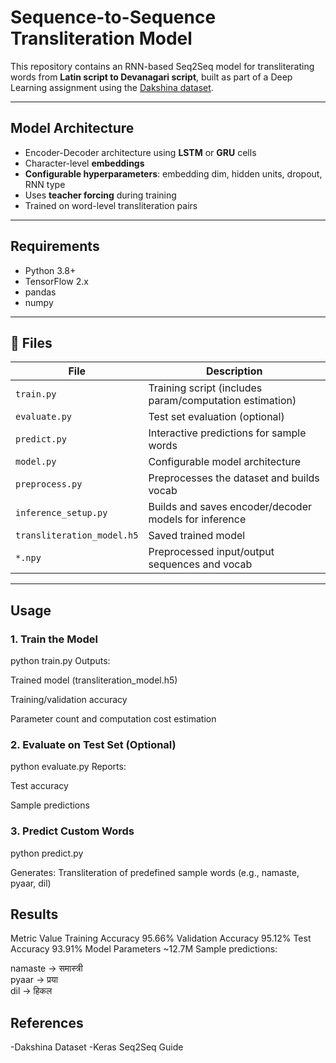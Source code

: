 # Sequence-to-Sequence Transliteration Model

This repository contains an RNN-based Seq2Seq model for transliterating words from **Latin script to Devanagari script**, built as part of a Deep Learning assignment using the [Dakshina dataset](https://github.com/google-research-datasets/dakshina).

---

## Model Architecture

- Encoder-Decoder architecture using **LSTM** or **GRU** cells
- Character-level **embeddings**
- **Configurable hyperparameters**: embedding dim, hidden units, dropout, RNN type
- Uses **teacher forcing** during training
- Trained on word-level transliteration pairs

---

## Requirements

- Python 3.8+
- TensorFlow 2.x
- pandas
- numpy

---

## 📁 Files

| File | Description |
|------|-------------|
| `train.py` | Training script (includes param/computation estimation) |
| `evaluate.py` | Test set evaluation (optional) |
| `predict.py` | Interactive predictions for sample words |
| `model.py` | Configurable model architecture |
| `preprocess.py` | Preprocesses the dataset and builds vocab |
| `inference_setup.py` | Builds and saves encoder/decoder models for inference |
| `transliteration_model.h5` | Saved trained model |
| `*.npy` | Preprocessed input/output sequences and vocab |

---

## Usage

### 1. Train the Model

python train.py
Outputs:

Trained model (transliteration_model.h5)

Training/validation accuracy

Parameter count and computation cost estimation

### 2. Evaluate on Test Set (Optional)

python evaluate.py
Reports:

Test accuracy

Sample predictions

### 3. Predict Custom Words

python predict.py

Generates:
Transliteration of predefined sample words (e.g., namaste, pyaar, dil)


## Results

Metric	Value
Training Accuracy	95.66%
Validation Accuracy	95.12%
Test Accuracy	93.91%
Model Parameters	~12.7M
Sample predictions:

namaste → समास्त्री  
pyaar   → प्रया  
dil     → हिकल  

## References
-Dakshina Dataset
-Keras Seq2Seq Guide
